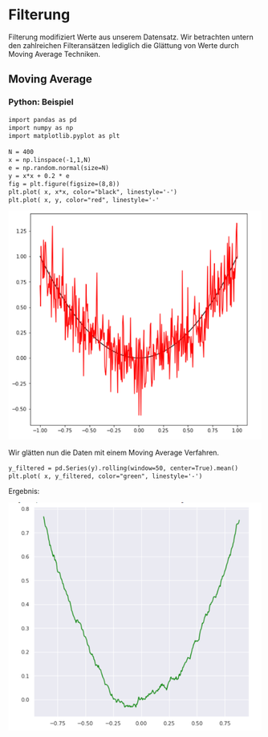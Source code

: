 # Filterung

Filterung modifiziert Werte aus unserem Datensatz. Wir betrachten untern den zahlreichen Filteransätzen lediglich die Glättung von Werte durch Moving Average Techniken.

## Moving Average

### Python: Beispiel

```
import pandas as pd
import numpy as np
import matplotlib.pyplot as plt

N = 400
x = np.linspace(-1,1,N)
e = np.random.normal(size=N)
y = x*x + 0.2 * e
fig = plt.figure(figsize=(8,8))
plt.plot( x, x*x, color="black", linestyle='-')
plt.plot( x, y, color="red", linestyle='-'
```

![Daten mit Fehlern](3-filterung.assets/image-20211121190017569.png)

Wir glätten nun die Daten mit einem Moving Average Verfahren.

```
y_filtered = pd.Series(y).rolling(window=50, center=True).mean()
plt.plot( x, y_filtered, color="green", linestyle='-')
```

Ergebnis:

![Moving Average Filter](3-filterung.assets/image-20211121190100222.png)

